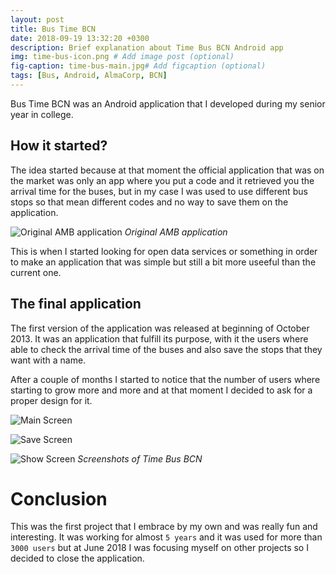 ```yaml
---
layout: post
title: Bus Time BCN
date: 2018-09-19 13:32:20 +0300
description: Brief explanation about Time Bus BCN Android app
img: time-bus-icon.png # Add image post (optional)
fig-caption: time-bus-main.jpg# Add figcaption (optional)
tags: [Bus, Android, AlmaCorp, BCN]
---
```

Bus Time BCN was an Android application that I developed during my senior year in college.

## How it started?
The idea started because at that moment the official application that was on the market was only an app where you put a code and it retrieved you the arrival time for the buses, but in my case I was used to use different bus stops so that mean different codes and no way to save them on the application.

![Original AMB application]({{site.baseurl}}/assets/img/temps-bus-original.jpg)
*Original AMB application*

This is when I started looking for open data services or something in order to make an application that was simple but still a bit more useeful than the current one.

## The final application
The first version of the application was released at beginning of October 2013. It was an application that fulfill its purpose, with it the users where able to check the arrival time of the buses and also save the stops that they want with a name.

After a couple of months I started to notice that the number of users where starting to grow more and more and at that moment I decided to ask for a proper design for it.

![Main Screen]({{site.baseurl}}/assets/img/time-bus-main.jpg)

![Save Screen]({{site.baseurl}}/assets/img/time-bus-save.jpg)

![Show Screen]({{site.baseurl}}/assets/img/time-bus-show.jpg)
*Screenshots of Time Bus BCN*

# Conclusion
This was the first project that I embrace by my own and was really fun and interesting. 
It was working for almost `5 years` and it was used for more than `3000 users` but at June 2018 I was focusing myself on other projects so I decided to close the application.